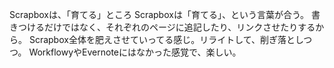 Scrapboxは、「育てる」ところ
Scrapboxは「育てる」、という言葉が合う。
書きつけるだけではなく、それぞれのページに追記したり、リンクさせたりするから。
Scrapbox全体を肥えさせていってる感じ。リライトして、削ぎ落としつつ。
WorkflowyやEvernoteにはなかった感覚で、楽しい。
